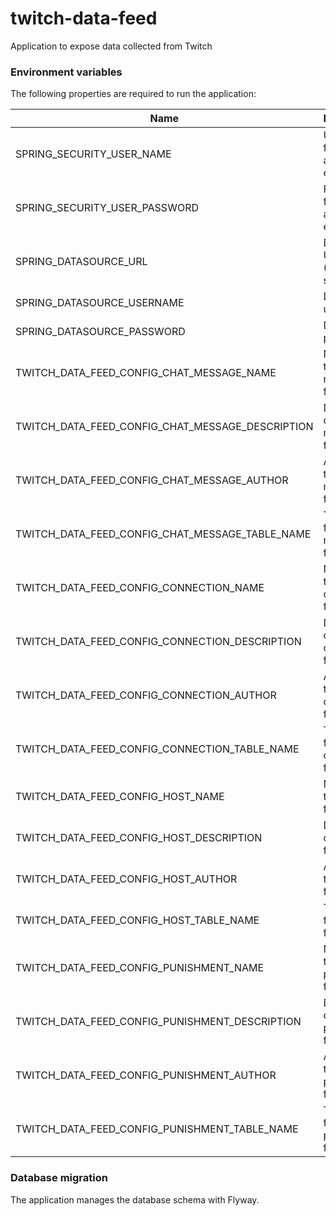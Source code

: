 # twitch-data-feed
Application to expose data collected from Twitch

### Environment variables
The following properties are required to run the application:  

| Name  | Description |  
| ------------- | ------------- |  
| SPRING_SECURITY_USER_NAME | Username for accessing endpoints  |  
| SPRING_SECURITY_USER_PASSWORD | Password for accessing endpoints  |  
| SPRING_DATASOURCE_URL | Database URL (Postgres  supported)  |  
| SPRING_DATASOURCE_USERNAME | Database username  |  
| SPRING_DATASOURCE_PASSWORD | Database password  |
| TWITCH_DATA_FEED_CONFIG_CHAT_MESSAGE_NAME | Name of the chat message feed |
| TWITCH_DATA_FEED_CONFIG_CHAT_MESSAGE_DESCRIPTION | Description of the chat message feed |
| TWITCH_DATA_FEED_CONFIG_CHAT_MESSAGE_AUTHOR | Author of the chat message feed |
| TWITCH_DATA_FEED_CONFIG_CHAT_MESSAGE_TABLE_NAME | Table name for the chat message feed |
| TWITCH_DATA_FEED_CONFIG_CONNECTION_NAME | Name of the connection feed |
| TWITCH_DATA_FEED_CONFIG_CONNECTION_DESCRIPTION | Description of the connection feed |
| TWITCH_DATA_FEED_CONFIG_CONNECTION_AUTHOR | Author of the connection feed |
| TWITCH_DATA_FEED_CONFIG_CONNECTION_TABLE_NAME | Table name for the connection feed |
| TWITCH_DATA_FEED_CONFIG_HOST_NAME | Name of the host feed |
| TWITCH_DATA_FEED_CONFIG_HOST_DESCRIPTION | Description of the host feed |
| TWITCH_DATA_FEED_CONFIG_HOST_AUTHOR | Author of the host feed |
| TWITCH_DATA_FEED_CONFIG_HOST_TABLE_NAME | Table name for the host feed |
| TWITCH_DATA_FEED_CONFIG_PUNISHMENT_NAME | Name of the punishment feed |
| TWITCH_DATA_FEED_CONFIG_PUNISHMENT_DESCRIPTION | Description of the punishment feed |
| TWITCH_DATA_FEED_CONFIG_PUNISHMENT_AUTHOR | Author of the punishment feed |
| TWITCH_DATA_FEED_CONFIG_PUNISHMENT_TABLE_NAME | Table name for the punishment feed |

### Database migration
The application manages the database schema with Flyway.